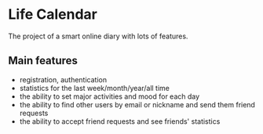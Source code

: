 # Life Calendar
The project of a smart online diary with lots of features.

## Main features
- registration, authentication
- statistics for the last week/month/year/all time
- the ability to set major activities and mood for each day
- the ability to find other users by email or nickname and send them friend requests
- the ability to accept friend requests and see friends' statistics
